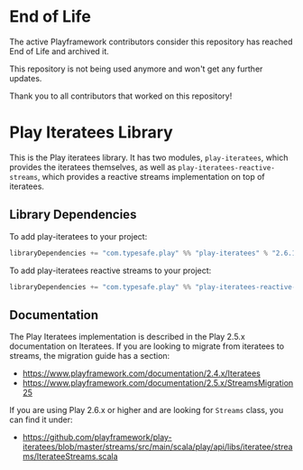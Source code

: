 # End of Life

The active Playframework contributors consider this repository has reached End of Life and archived it.

This repository is not being used anymore and won't get any further updates.

Thank you to all contributors that worked on this repository!

# Play Iteratees Library

This is the Play iteratees library.  It has two modules, `play-iteratees`, which provides the iteratees themselves, as well as `play-iteratees-reactive-streams`, which provides a reactive streams implementation on top of iteratees.

## Library Dependencies

To add play-iteratees to your project:

```scala
libraryDependencies += "com.typesafe.play" %% "play-iteratees" % "2.6.1"
```

To add play-iteratees reactive streams to your project:

```scala
libraryDependencies += "com.typesafe.play" %% "play-iteratees-reactive-streams" % "2.6.1"
```

## Documentation

The Play Iteratees implementation is described in the Play 2.5.x documentation on Iteratees.  If you are looking to migrate from iteratees to streams, the migration guide has a section:

* https://www.playframework.com/documentation/2.4.x/Iteratees
* https://www.playframework.com/documentation/2.5.x/StreamsMigration25

If you are using Play 2.6.x or higher and are looking for `Streams` class, you can find it under:

* https://github.com/playframework/play-iteratees/blob/master/streams/src/main/scala/play/api/libs/iteratee/streams/IterateeStreams.scala
